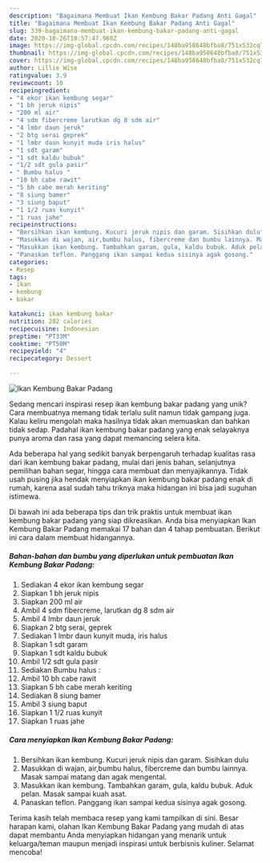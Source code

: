 ```yaml
---
description: "Bagaimana Membuat Ikan Kembung Bakar Padang Anti Gagal"
title: "Bagaimana Membuat Ikan Kembung Bakar Padang Anti Gagal"
slug: 339-bagaimana-membuat-ikan-kembung-bakar-padang-anti-gagal
date: 2020-10-26T10:57:47.960Z
image: https://img-global.cpcdn.com/recipes/148ba958648bfba8/751x532cq70/ikan-kembung-bakar-padang-foto-resep-utama.jpg
thumbnail: https://img-global.cpcdn.com/recipes/148ba958648bfba8/751x532cq70/ikan-kembung-bakar-padang-foto-resep-utama.jpg
cover: https://img-global.cpcdn.com/recipes/148ba958648bfba8/751x532cq70/ikan-kembung-bakar-padang-foto-resep-utama.jpg
author: Lillie Wise
ratingvalue: 3.9
reviewcount: 10
recipeingredient:
- "4 ekor ikan kembung segar"
- "1 bh jeruk nipis"
- "200 ml air"
- "4 sdm fibercreme larutkan dg 8 sdm air"
- "4 lmbr daun jeruk"
- "2 btg serai geprek"
- "1 lmbr daun kunyit muda iris halus"
- "1 sdt garam"
- "1 sdt kaldu bubuk"
- "1/2 sdt gula pasir"
- " Bumbu halus "
- "10 bh cabe rawit"
- "5 bh cabe merah keriting"
- "8 siung bamer"
- "3 siung baput"
- "1 1/2 ruas kunyit"
- "1 ruas jahe"
recipeinstructions:
- "Bersihkan ikan kembung. Kucuri jeruk nipis dan garam. Sisihkan dulu"
- "Masukkan di wajan, air,bumbu halus, fibercreme dan bumbu lainnya. Masak sampai matang dan agak mengental."
- "Masukkan ikan kembung. Tambahkan garam, gula, kaldu bubuk. Aduk pelan. Masak sampai kuah asat."
- "Panaskan teflon. Panggang ikan sampai kedua sisinya agak gosong."
categories:
- Resep
tags:
- ikan
- kembung
- bakar

katakunci: ikan kembung bakar 
nutrition: 202 calories
recipecuisine: Indonesian
preptime: "PT33M"
cooktime: "PT50M"
recipeyield: "4"
recipecategory: Dessert

---
```



![Ikan Kembung Bakar Padang](https://img-global.cpcdn.com/recipes/148ba958648bfba8/751x532cq70/ikan-kembung-bakar-padang-foto-resep-utama.jpg)

Sedang mencari inspirasi resep ikan kembung bakar padang yang unik? Cara membuatnya memang tidak terlalu sulit namun tidak gampang juga. Kalau keliru mengolah maka hasilnya tidak akan memuaskan dan bahkan tidak sedap. Padahal ikan kembung bakar padang yang enak selayaknya punya aroma dan rasa yang dapat memancing selera kita.

Ada beberapa hal yang sedikit banyak berpengaruh terhadap kualitas rasa dari ikan kembung bakar padang, mulai dari jenis bahan, selanjutnya pemilihan bahan segar, hingga cara membuat dan menyajikannya. Tidak usah pusing jika hendak menyiapkan ikan kembung bakar padang enak di rumah, karena asal sudah tahu triknya maka hidangan ini bisa jadi suguhan istimewa.




Di bawah ini ada beberapa tips dan trik praktis untuk membuat ikan kembung bakar padang yang siap dikreasikan. Anda bisa menyiapkan Ikan Kembung Bakar Padang memakai 17 bahan dan 4 tahap pembuatan. Berikut ini cara dalam membuat hidangannya.

<!--inarticleads1-->

##### Bahan-bahan dan bumbu yang diperlukan untuk pembuatan Ikan Kembung Bakar Padang:

1. Sediakan 4 ekor ikan kembung segar
1. Siapkan 1 bh jeruk nipis
1. Siapkan 200 ml air
1. Ambil 4 sdm fibercreme, larutkan dg 8 sdm air
1. Ambil 4 lmbr daun jeruk
1. Siapkan 2 btg serai, geprek
1. Sediakan 1 lmbr daun kunyit muda, iris halus
1. Siapkan 1 sdt garam
1. Siapkan 1 sdt kaldu bubuk
1. Ambil 1/2 sdt gula pasir
1. Sediakan  Bumbu halus :
1. Ambil 10 bh cabe rawit
1. Siapkan 5 bh cabe merah keriting
1. Sediakan 8 siung bamer
1. Ambil 3 siung baput
1. Siapkan 1 1/2 ruas kunyit
1. Siapkan 1 ruas jahe




<!--inarticleads2-->

##### Cara menyiapkan Ikan Kembung Bakar Padang:

1. Bersihkan ikan kembung. Kucuri jeruk nipis dan garam. Sisihkan dulu
1. Masukkan di wajan, air,bumbu halus, fibercreme dan bumbu lainnya. Masak sampai matang dan agak mengental.
1. Masukkan ikan kembung. Tambahkan garam, gula, kaldu bubuk. Aduk pelan. Masak sampai kuah asat.
1. Panaskan teflon. Panggang ikan sampai kedua sisinya agak gosong.




Terima kasih telah membaca resep yang kami tampilkan di sini. Besar harapan kami, olahan Ikan Kembung Bakar Padang yang mudah di atas dapat membantu Anda menyiapkan hidangan yang menarik untuk keluarga/teman maupun menjadi inspirasi untuk berbisnis kuliner. Selamat mencoba!

